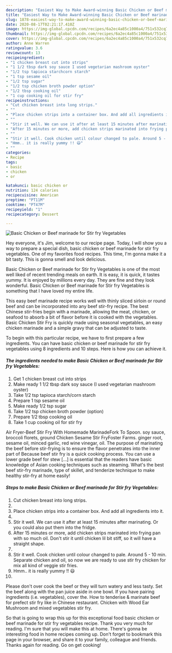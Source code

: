 ```yaml
---
description: "Easiest Way to Make Award-winning Basic Chicken or Beef marinade for Stir fry Vegetables"
title: "Easiest Way to Make Award-winning Basic Chicken or Beef marinade for Stir fry Vegetables"
slug: 1878-easiest-way-to-make-award-winning-basic-chicken-or-beef-marinade-for-stir-fry-vegetables
date: 2020-08-17T02:21:17.410Z
image: https://img-global.cpcdn.com/recipes/6a2ec4a85c1000a4/751x532cq70/basic-chicken-or-beef-marinade-for-stir-fry-vegetables-recipe-main-photo.jpg
thumbnail: https://img-global.cpcdn.com/recipes/6a2ec4a85c1000a4/751x532cq70/basic-chicken-or-beef-marinade-for-stir-fry-vegetables-recipe-main-photo.jpg
cover: https://img-global.cpcdn.com/recipes/6a2ec4a85c1000a4/751x532cq70/basic-chicken-or-beef-marinade-for-stir-fry-vegetables-recipe-main-photo.jpg
author: Anne Warren
ratingvalue: 3.6
reviewcount: 13
recipeingredient:
- "1 chicken breast cut into strips"
- "1 1/2 tbsp dark soy sauce I used vegetarian mashroom oyster"
- "1/2 tsp tapioca starchcorn starch"
- "1 tsp sesame oil"
- "1/2 tsp sugar"
- "1/2 tsp chicken broth powder option"
- "1/2 tbsp cooking oil"
- "1 cup cooking oil for stir fry"
recipeinstructions:
- "Cut chicken breast into long strips."
- ""
- "Place chicken strips into a container box. And add all ingredients into it."
- ""
- "Stir it well. We can use it after at least 15 minutes after marinating. Or you could also put them into the fridge."
- "After 15 minutes or more, add chicken strips marinated into frying pan with so much oil. Don&#39;t stir it until chicken lil bit stiff, so it will have a straight shape."
- ""
- "Stir it well. Cook chicken until colour changed to pale. Around 5 - 10 min. Separate chicken and oil, so now we are ready to use stir fry chicken for mix all kind of veggie stir fries."
- "Hmm.. it is really yummy !! 😃"
- ""
categories:
- Recipe
tags:
- basic
- chicken
- or

katakunci: basic chicken or 
nutrition: 124 calories
recipecuisine: American
preptime: "PT11M"
cooktime: "PT47M"
recipeyield: "1"
recipecategory: Dessert

---
```



![Basic Chicken or Beef marinade for Stir fry Vegetables](https://img-global.cpcdn.com/recipes/6a2ec4a85c1000a4/751x532cq70/basic-chicken-or-beef-marinade-for-stir-fry-vegetables-recipe-main-photo.jpg)

Hey everyone, it's Jim, welcome to our recipe page. Today, I will show you a way to prepare a special dish, basic chicken or beef marinade for stir fry vegetables. One of my favorites food recipes. This time, I'm gonna make it a bit tasty. This is gonna smell and look delicious.

Basic Chicken or Beef marinade for Stir fry Vegetables is one of the most well liked of recent trending meals on earth. It is easy, it is quick, it tastes yummy. It is enjoyed by millions every day. They are fine and they look wonderful. Basic Chicken or Beef marinade for Stir fry Vegetables is something that I have loved my entire life.

This easy beef marinade recipe works well with thinly sliced sirloin or round beef and can be incorporated into any beef stir-fry recipe. The best Chinese stir-fries begin with a marinade, allowing the meat, chicken, or seafood to absorb a bit of flavor before it is cooked with the vegetables. Basic Chicken Stir Fry is quickly made using seasonal vegetables, an easy chicken marinade and a simple gravy that can be adjusted to taste.


To begin with this particular recipe, we have to first prepare a few ingredients. You can have basic chicken or beef marinade for stir fry vegetables using 8 ingredients and 10 steps. Here is how you can achieve it.

<!--inarticleads1-->

##### The ingredients needed to make Basic Chicken or Beef marinade for Stir fry Vegetables:

1. Get 1 chicken breast cut into strips
1. Make ready 1 1/2 tbsp dark soy sauce (I used vegetarian mashroom oyster)
1. Take 1/2 tsp tapioca starch/corn starch
1. Prepare 1 tsp sesame oil
1. Make ready 1/2 tsp sugar
1. Take 1/2 tsp chicken broth powder (option)
1. Prepare 1/2 tbsp cooking oil
1. Take 1 cup cooking oil for stir fry


Air Fryer-Beef Stir Fry With Homemade MarinadeFork To Spoon. soy sauce, broccoli florets, ground Chicken Sesame Stir FryFoster Farms. ginger root, sesame oil, minced garlic, red wine vinegar, oil. The purpose of marinating the beef before stir-frying is to ensure the flavor penetrates into the inner part of Because beef stir fry is a quick cooking process. You can use a lower grade beef for stew […] is essential that the readers have basic knowledge of Asian cooking techniques such as steaming. What&#39;s the best beef stir-fry marinade, type of skillet, and tenderize technique to make healthy stir-fry at home easily! 

<!--inarticleads2-->

##### Steps to make Basic Chicken or Beef marinade for Stir fry Vegetables:

1. Cut chicken breast into long strips.
1. 
1. Place chicken strips into a container box. And add all ingredients into it.
1. 
1. Stir it well. We can use it after at least 15 minutes after marinating. Or you could also put them into the fridge.
1. After 15 minutes or more, add chicken strips marinated into frying pan with so much oil. Don&#39;t stir it until chicken lil bit stiff, so it will have a straight shape.
1. 
1. Stir it well. Cook chicken until colour changed to pale. Around 5 - 10 min. Separate chicken and oil, so now we are ready to use stir fry chicken for mix all kind of veggie stir fries.
1. Hmm.. it is really yummy !! 😃
1. 


Please don&#39;t over cook the beef or they will turn watery and less tasty. Set the beef along with the pan juice aside in one bowl. If you have pairing ingredients (i.e. vegetables), cover the. How to tenderise &amp; marinate beef for prefect stir fry like in Chinese restaurant. Chicken with Wood Ear Mushroom and mixed vegetables stir fry. 

So that is going to wrap this up for this exceptional food basic chicken or beef marinade for stir fry vegetables recipe. Thank you very much for reading. I'm sure that you will make this at home. There's gonna be interesting food in home recipes coming up. Don't forget to bookmark this page in your browser, and share it to your family, colleague and friends. Thanks again for reading. Go on get cooking!
